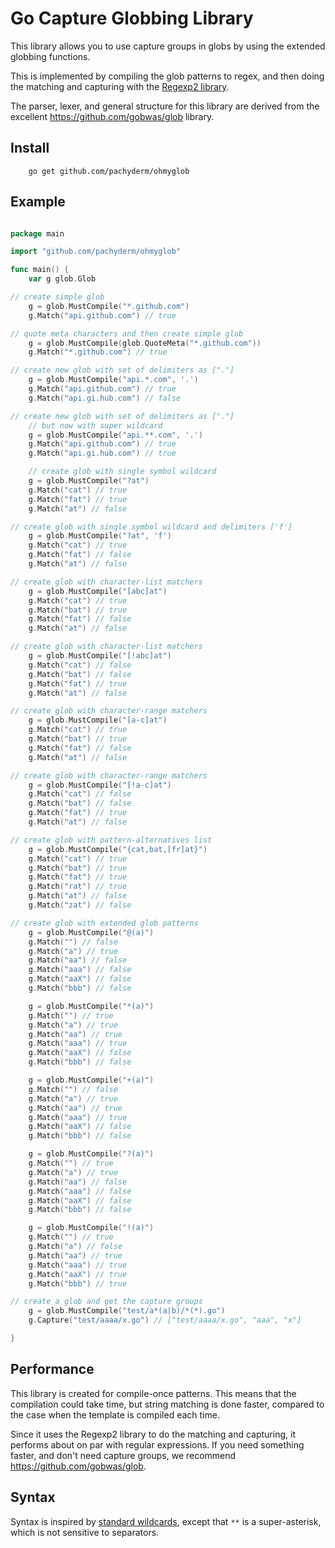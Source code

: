 # Go Capture Globbing Library

This library allows you to use capture groups in globs
by using the extended globbing functions.

This is implemented by compiling the glob patterns to regex,
and then doing the matching and capturing with the [Regexp2 library](https://github.com/dlclark/regexp2).

The parser, lexer, and general structure for this library are derived from the excellent https://github.com/gobwas/glob library.

## Install

```shell
    go get github.com/pachyderm/ohmyglob
```

## Example

```go

package main

import "github.com/pachyderm/ohmyglob"

func main() {
    var g glob.Glob

// create simple glob
    g = glob.MustCompile("*.github.com")
    g.Match("api.github.com") // true

// quote meta characters and then create simple glob
    g = glob.MustCompile(glob.QuoteMeta("*.github.com"))
    g.Match("*.github.com") // true

// create new glob with set of delimiters as ["."]
    g = glob.MustCompile("api.*.com", '.')
    g.Match("api.github.com") // true
    g.Match("api.gi.hub.com") // false

// create new glob with set of delimiters as ["."]
    // but now with super wildcard
    g = glob.MustCompile("api.**.com", '.')
    g.Match("api.github.com") // true
    g.Match("api.gi.hub.com") // true

    // create glob with single symbol wildcard
    g = glob.MustCompile("?at")
    g.Match("cat") // true
    g.Match("fat") // true
    g.Match("at") // false

// create glob with single symbol wildcard and delimiters ['f']
    g = glob.MustCompile("?at", 'f')
    g.Match("cat") // true
    g.Match("fat") // false
    g.Match("at") // false

// create glob with character-list matchers
    g = glob.MustCompile("[abc]at")
    g.Match("cat") // true
    g.Match("bat") // true
    g.Match("fat") // false
    g.Match("at") // false

// create glob with character-list matchers
    g = glob.MustCompile("[!abc]at")
    g.Match("cat") // false
    g.Match("bat") // false
    g.Match("fat") // true
    g.Match("at") // false

// create glob with character-range matchers
    g = glob.MustCompile("[a-c]at")
    g.Match("cat") // true
    g.Match("bat") // true
    g.Match("fat") // false
    g.Match("at") // false

// create glob with character-range matchers
    g = glob.MustCompile("[!a-c]at")
    g.Match("cat") // false
    g.Match("bat") // false
    g.Match("fat") // true
    g.Match("at") // false

// create glob with pattern-alternatives list
    g = glob.MustCompile("{cat,bat,[fr]at}")
    g.Match("cat") // true
    g.Match("bat") // true
    g.Match("fat") // true
    g.Match("rat") // true
    g.Match("at") // false
    g.Match("zat") // false

// create glob with extended glob patterns
    g = glob.MustCompile("@(a)")
    g.Match("") // false
    g.Match("a") // true
    g.Match("aa") // false
    g.Match("aaa") // false
    g.Match("aaX") // false
    g.Match("bbb") // false

    g = glob.MustCompile("*(a)")
    g.Match("") // true
    g.Match("a") // true
    g.Match("aa") // true
    g.Match("aaa") // true
    g.Match("aaX") // false
    g.Match("bbb") // false

    g = glob.MustCompile("+(a)")
    g.Match("") // false
    g.Match("a") // true
    g.Match("aa") // true
    g.Match("aaa") // true
    g.Match("aaX") // false
    g.Match("bbb") // false

    g = glob.MustCompile("?(a)")
    g.Match("") // true
    g.Match("a") // true
    g.Match("aa") // false
    g.Match("aaa") // false
    g.Match("aaX") // false
    g.Match("bbb") // false

    g = glob.MustCompile("!(a)")
    g.Match("") // true
    g.Match("a") // false
    g.Match("aa") // true
    g.Match("aaa") // true
    g.Match("aaX") // true
    g.Match("bbb") // true

// create a glob and get the capture groups
    g = glob.MustCompile("test/a*(a|b)/*(*).go")
    g.Capture("test/aaaa/x.go") // ["test/aaaa/x.go", "aaa", "x"]

}

```

## Performance

This library is created for compile-once patterns. This means that the compilation could take time, but
string matching is done faster, compared to the case when the template is compiled each time.

Since it uses the Regexp2 library to do the matching and capturing, it performs about on par with regular expressions. 
If you need something faster, and don't need capture groups, we recommend https://github.com/gobwas/glob.

## Syntax

Syntax is inspired by [standard wildcards](http://tldp.org/LDP/GNU-Linux-Tools-Summary/html/x11655.htm),
except that `**` is a super-asterisk, which is not sensitive to separators.
